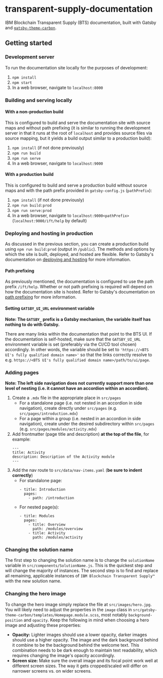 # transparent-supply-documentation

IBM Blockchain Transparent Supply (BTS) documentation, built with Gatsby and
[`gatsby-theme-carbon`](https://github.com/carbon-design-system/gatsby-theme-carbon).

## Getting started

### Development server

To run the documentation site locally for the purposes of development:

1. `npm install`
2. `npm start`
3. In a web browser, navigate to `localhost:8000`

### Building and serving locally

#### With a non-production build

This is configured to build and serve the documentation site with source maps and without path
prefixing (it is similar to running the development server in that it runs at the root of
`localhost` and provides source files via source mapping, but it yields a build output similar to a
production build):

1. `npm install` (if not done previously)
2. `npm run build`
3. `npm run serve`
4. In a web browser, navigate to `localhost:9000`

#### With a production build

This is configured to build and serve a production build without source maps and with the path
prefix provided in `gatsby-config.js` (`pathPrefix`):

1. `npm install` (if not done previously)
2. `npm run build:prod`
3. `npm run serve:prod`
4. In a web browser, navigate to `localhost:9000<pathPrefix>` (`localhost:9000/ift/help` by default)

### Deploying and hosting in production

As discussed in the previous section, you can create a production build using `npm run build:prod`
(output in `/public`). The methods and options by which the site is built, deployed, and hosted are
flexible. Refer to Gatsby's documentation on [deploying and hosting](https://www.gatsbyjs.org/docs/deploying-and-hosting/)
for more information.

#### Path prefixing

As previously mentioned, the documentation is configured to use the path prefix `/ift/help`. Whether
or not path prefixing is required will depend on how the documentation site is hosted. Refer to
Gatsby's documentation on [path prefixing](https://www.gatsbyjs.org/docs/path-prefix/) for more
information.

#### Setting `GATSBY_UI_URL` environment variable

**Note: The `GATSBY_` prefix is a Gatsby mechanism, the variable itself has nothing to do with Gatsby.**

There are many links within the documentation that point to the BTS UI. If the documentation is
self-hosted, make sure that the `GATSBY_UI_URL` environment variable is set (preferably via the
CI/CD tool chosen) accordingly. In other words, the variable should be set to
`'https://<BTS UI's fully qualified domain name>'` so that the links correctly resolve to e.g.
`https://<BTS UI's fully qualified domain name>/path/to/ui/page`.

### Adding pages

**Note: The left side navigation does not currently support more than one level of nesting (i.e. it
cannot have an accordion within an accordion).**

1. Create a `.mdx` file in the appropriate place in `src/pages`
    * For a standalone page (i.e. not nested in an accordion in side navigation), create directly
      under `src/pages` (e.g. `src/pages/introduction.mdx`)
    * For a page within a group (i.e. nested in an accordion in side navigation), create under the
      desired subdirectory within `src/pages` (e.g. `src/pages/modules/activity.mdx`)
2. Add frontmatter (page title and description) **at the top of the file**, for example:
    ```
    ---
    title: Activity
    description: Description of the Activity module
    ---
    ```
3. Add the nav route to `src/data/nav-items.yaml` (**be sure to indent correctly**)
      * For standalone page:
        ```
        - title: Introduction
          pages:
            - path: /introduction
        ```
      * For nested page(s):
        ```
        - title: Modules
          pages:
            - title: Overview
              path: /modules/overview
            - title: Activity
              path: /modules/activity
        ```

### Changing the solution name

The first step to changing the solution name is to change the `solutionName` variable in
`src/components/SolutionName.js`. This is the quickest step and will change the majority of
instances. The second step is to find and replace all remaining, applicable instances of
`IBM Blockchain Transparent Supply™` with the new solution name.

### Changing the hero image

To change the hero image simply replace the file at `src/images/hero.jpg`. You will likely need to
adjust the properties in the `image` class in `src/gatsby-theme-carbon/templates/Homepage.module.scss`,
most notably `background-position` and `opacity`. Keep the following in mind when choosing a hero
image and adjusting these properties:

- **Opacity:** Lighter images should use a lower opacity, darker images should use a higher opacity.
  The image and the dark background behind it combine to be the background behind the welcome text.
  This combination needs to be dark enough to maintain text readability, which requires changing the
  image's opacity accordingly.
- **Screen size:** Make sure the overall image and its focal point work well at different screen
  sizes. The way it gets cropped/scaled will differ on narrower screens vs. on wider screens.
